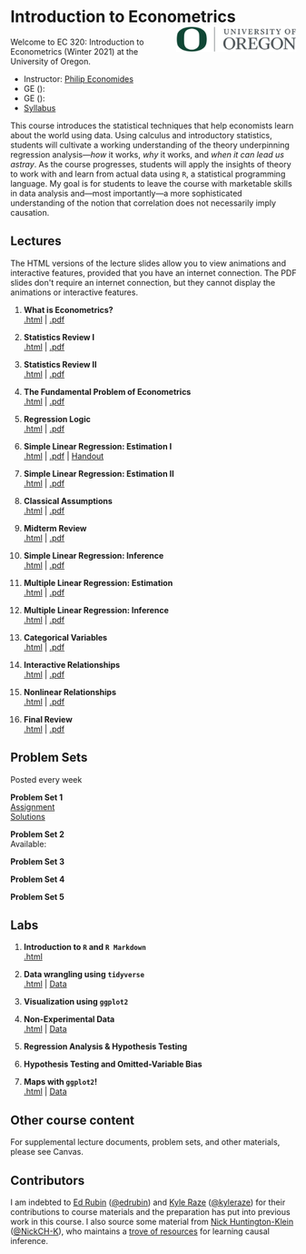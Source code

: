 # Introduction to Econometrics <img align="right" height="45" src="UO.png">

Welcome to EC 320: Introduction to Econometrics (Winter 2021) at the University of Oregon.

- Instructor: [Philip Economides](https://philip-economides.com/)
- GE (): 
- GE (): 
- [Syllabus](https://raw.githack.com/peconomi/EC320_Econometrics/main/Syllabus/syllabus.pdf)

This course introduces the statistical techniques that help economists learn about the world using data. Using calculus and introductory statistics, students will cultivate a working understanding of the theory underpinning regression analysis&mdash;*how* it works, *why* it works, and *when it can lead us astray*. As the course progresses, students will apply the insights of theory to work with and learn from actual data using `R`, a statistical programming language. My goal is for students to leave the course with marketable skills in data analysis and&mdash;most importantly&mdash;a more sophisticated understanding of the notion that correlation does not necessarily imply causation.

## Lectures

The HTML versions of the lecture slides allow you to view animations and interactive features, provided that you have an internet connection. The PDF slides don't require an internet connection, but they cannot display the animations or interactive features.

1. **What is Econometrics?** <br> [.html](https://raw.githack.com/peconomi/EC320_Econometrics/main/Lectures/01_Intro/01-Introduction.html) | [.pdf](https://raw.githack.com/peconomi/EC320_Econometrics/main/Lectures/01_Intro/01-Introduction.pdf)

2. **Statistics Review I** <br> [.html](https://raw.githack.com/peconomi/EC320_Econometrics/main/Lectures/02_Review/02-Review.html) | [.pdf](https://raw.githack.com/peconomi/EC320_Econometrics/main/Lectures/02_Review/02-Review.pdf)

3. **Statistics Review II** <br> [.html](https://raw.githack.com/peconomi/EC320_Econometrics/main/Lectures/03_Review/03-Review.html) | [.pdf](https://raw.githack.com/peconomi/EC320_Econometrics/main/Lectures/03_Review/03-Review.pdf)

4. **The Fundamental Problem of Econometrics** <br> [.html](https://raw.githack.com/peconomi/EC320_Econometrics/main/Lectures/04_Fundamental_Problem/04-Fun_Problem.html) | [.pdf](https://raw.githack.com/peconomi/EC320_Econometrics/main/Lectures/04_Fundamental_Problem/04-Fun_Problem.pdf)

5. **Regression Logic** <br> [.html]() | [.pdf]()

6. **Simple Linear Regression: Estimation I** <br> [.html]() | [.pdf]() | [Handout]()

7. **Simple Linear Regression: Estimation II** <br> [.html]() | [.pdf]()

8. **Classical Assumptions** <br> [.html]() | [.pdf]()

9. **Midterm Review** <br> [.html]() | [.pdf]()

10. **Simple Linear Regression: Inference** <br> [.html]() | [.pdf]()

11. **Multiple Linear Regression: Estimation** <br> [.html]() | [.pdf]()

12. **Multiple Linear Regression: Inference** <br> [.html]() | [.pdf]()

13. **Categorical Variables** <br> [.html]() | [.pdf]()

14. **Interactive Relationships** <br> [.html]() | [.pdf]()

15. **Nonlinear Relationships** <br> [.html]() | [.pdf]()

16. **Final Review** <br> [.html]() | [.pdf]()

## Problem Sets

Posted every week 

**Problem Set 1** <br> 
[Assignment](https://raw.githack.com/peconomi/EC320_Econometrics/main/Problem-Sets/01/PBS1.pdf) <br>
[Solutions](https://i.imgur.com/767Ks9Q.gif)<br>

**Problem Set 2** <br>
Available: 

**Problem Set 3**

**Problem Set 4**

**Problem Set 5**

## Labs

1. **Introduction to `R` and `R Markdown`** <br> [.html]()

2. **Data wrangling using `tidyverse`** <br> [.html]() | [Data]()

3. **Visualization using `ggplot2`**

4. **Non-Experimental Data** <br> [.html]() | [Data]()

5. **Regression Analysis & Hypothesis Testing**

6. **Hypothesis Testing and Omitted-Variable Bias**

7. **Maps with `ggplot2`!** <br> [.html]() | [Data]()

## Other course content

For supplemental lecture documents, problem sets, and other materials, please see Canvas.

## Contributors

I am indebted to [Ed Rubin](http://edrub.in/) ([@edrubin](https://github.com/edrubin)) and [Kyle Raze](https://kyleraze.com/) ([@kyleraze](https://github.com/kyleraze)) for their contributions to course materials and the preparation  has put into previous work in this course. 
I also source some material from [Nick Huntington-Klein](https://nickchk.com/) ([@NickCH-K](https://github.com/NickCH-K)), who maintains a [trove of resources](https://nickchk.com/causalgraphs.html) for learning causal inference. 
